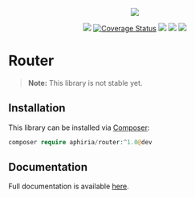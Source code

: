 <p align="center"><a href="https://www.aphiria.com" target="_blank" title="Aphiria"><img src="https://www.aphiria.com/images/aphiria-logo.svg"></a></p>

<p align="center">
<a href="https://github.com/aphiria/router/actions"><img src="https://github.com/aphiria/router/workflows/ci/badge.svg"></a>
<a href='https://coveralls.io/github/aphiria/router?branch=0.x'><img src='https://coveralls.io/repos/github/aphiria/router/badge.svg?branch=0.x' alt='Coverage Status' /></a>
<a href="https://packagist.org/packages/aphiria/router"><img src="https://poser.pugx.org/aphiria/router/v/stable.svg"></a>
<a href="https://packagist.org/packages/aphiria/router"><img src="https://poser.pugx.org/aphiria/router/v/unstable.svg"></a>
<a href="https://packagist.org/packages/aphiria/router"><img src="https://poser.pugx.org/aphiria/router/license.svg"></a>
</p>

# Router

> **Note:** This library is not stable yet.

## Installation

This library can be installed via [Composer](https://getcomposer.org/download/):

```php
composer require aphiria/router:^1.0@dev
```

## Documentation

Full documentation is available <a href="https://www.aphiria.com/docs/0.x/routing.html" target="_blank">here</a>.
